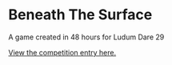 Beneath The Surface
=================

A game created in 48 hours for Ludum Dare 29

[View the competition entry here.](http://www.ludumdare.com/compo/ludum-dare-29/?action=preview&uid=28694)
